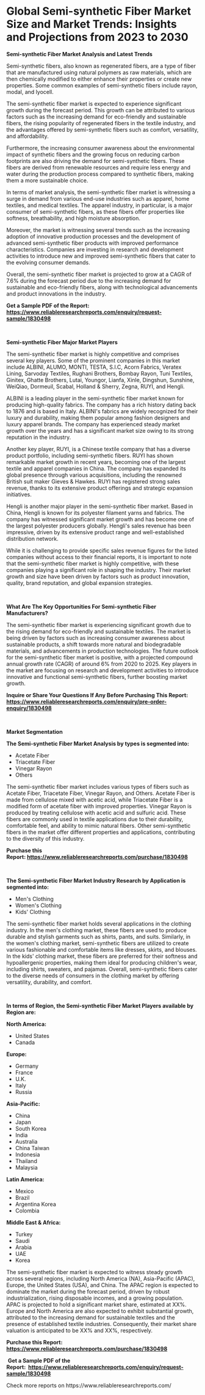 <p><h1>Global Semi-synthetic Fiber Market Size and Market Trends: Insights and Projections from 2023 to 2030</h1></p><p><strong>Semi-synthetic Fiber Market Analysis and Latest Trends</strong></p>
<p><p>Semi-synthetic fibers, also known as regenerated fibers, are a type of fiber that are manufactured using natural polymers as raw materials, which are then chemically modified to either enhance their properties or create new properties. Some common examples of semi-synthetic fibers include rayon, modal, and lyocell.</p><p>The semi-synthetic fiber market is expected to experience significant growth during the forecast period. This growth can be attributed to various factors such as the increasing demand for eco-friendly and sustainable fibers, the rising popularity of regenerated fibers in the textile industry, and the advantages offered by semi-synthetic fibers such as comfort, versatility, and affordability.</p><p>Furthermore, the increasing consumer awareness about the environmental impact of synthetic fibers and the growing focus on reducing carbon footprints are also driving the demand for semi-synthetic fibers. These fibers are derived from renewable resources and require less energy and water during the production process compared to synthetic fibers, making them a more sustainable choice.</p><p>In terms of market analysis, the semi-synthetic fiber market is witnessing a surge in demand from various end-use industries such as apparel, home textiles, and medical textiles. The apparel industry, in particular, is a major consumer of semi-synthetic fibers, as these fibers offer properties like softness, breathability, and high moisture absorption.</p><p>Moreover, the market is witnessing several trends such as the increasing adoption of innovative production processes and the development of advanced semi-synthetic fiber products with improved performance characteristics. Companies are investing in research and development activities to introduce new and improved semi-synthetic fibers that cater to the evolving consumer demands.</p><p>Overall, the semi-synthetic fiber market is projected to grow at a CAGR of 7.6% during the forecast period due to the increasing demand for sustainable and eco-friendly fibers, along with technological advancements and product innovations in the industry.</p></p>
<p><strong>Get a Sample PDF of the Report:&nbsp; <a href="https://www.reliableresearchreports.com/enquiry/request-sample/1830498">https://www.reliableresearchreports.com/enquiry/request-sample/1830498</a></strong></p>
<p>&nbsp;</p>
<p><strong>Semi-synthetic Fiber Major Market Players</strong></p>
<p><p>The semi-synthetic fiber market is highly competitive and comprises several key players. Some of the prominent companies in this market include ALBINI, ALUMO, MONTI, TESTA, S.I.C, Acorn Fabrics, Veratex Lining, Sarvoday Textiles, Rughani Brothers, Bombay Rayon, Tuni Textiles, Ginitex, Ghatte Brothers, Lutai, Youngor, Lianfa, Xinle, Dingshun, Sunshine, WeiQiao, Dormeuil, Scabal, Holland & Sherry, Zegna, RUYI, and Hengli.</p><p>ALBINI is a leading player in the semi-synthetic fiber market known for producing high-quality fabrics. The company has a rich history dating back to 1876 and is based in Italy. ALBINI's fabrics are widely recognized for their luxury and durability, making them popular among fashion designers and luxury apparel brands. The company has experienced steady market growth over the years and has a significant market size owing to its strong reputation in the industry.</p><p>Another key player, RUYI, is a Chinese textile company that has a diverse product portfolio, including semi-synthetic fibers. RUYI has shown remarkable market growth in recent years, becoming one of the largest textile and apparel companies in China. The company has expanded its global presence through various acquisitions, including the renowned British suit maker Gieves & Hawkes. RUYI has registered strong sales revenue, thanks to its extensive product offerings and strategic expansion initiatives.</p><p>Hengli is another major player in the semi-synthetic fiber market. Based in China, Hengli is known for its polyester filament yarns and fabrics. The company has witnessed significant market growth and has become one of the largest polyester producers globally. Hengli's sales revenue has been impressive, driven by its extensive product range and well-established distribution network.</p><p>While it is challenging to provide specific sales revenue figures for the listed companies without access to their financial reports, it is important to note that the semi-synthetic fiber market is highly competitive, with these companies playing a significant role in shaping the industry. Their market growth and size have been driven by factors such as product innovation, quality, brand reputation, and global expansion strategies.</p></p>
<p>&nbsp;</p>
<p><strong>What Are The Key Opportunities For Semi-synthetic Fiber Manufacturers?</strong></p>
<p><p>The semi-synthetic fiber market is experiencing significant growth due to the rising demand for eco-friendly and sustainable textiles. The market is being driven by factors such as increasing consumer awareness about sustainable products, a shift towards more natural and biodegradable materials, and advancements in production technologies. The future outlook for the semi-synthetic fiber market is positive, with a projected compound annual growth rate (CAGR) of around 6% from 2020 to 2025. Key players in the market are focusing on research and development activities to introduce innovative and functional semi-synthetic fibers, further boosting market growth.</p></p>
<p><strong>Inquire or Share Your Questions If Any Before Purchasing This Report: <a href="https://www.reliableresearchreports.com/enquiry/pre-order-enquiry/1830498">https://www.reliableresearchreports.com/enquiry/pre-order-enquiry/1830498</a></strong></p>
<p>&nbsp;</p>
<p><strong>Market Segmentation</strong></p>
<p><strong>The Semi-synthetic Fiber Market Analysis by types is segmented into:</strong></p>
<p><ul><li>Acetate Fiber</li><li>Triacetate Fiber</li><li>Vinegar Rayon</li><li>Others</li></ul></p>
<p><p>The semi-synthetic fiber market includes various types of fibers such as Acetate Fiber, Triacetate Fiber, Vinegar Rayon, and Others. Acetate Fiber is made from cellulose mixed with acetic acid, while Triacetate Fiber is a modified form of acetate fiber with improved properties. Vinegar Rayon is produced by treating cellulose with acetic acid and sulfuric acid. These fibers are commonly used in textile applications due to their durability, comfortable feel, and ability to mimic natural fibers. Other semi-synthetic fibers in the market offer different properties and applications, contributing to the diversity of this industry.</p></p>
<p><strong>Purchase this Report:&nbsp;<a href="https://www.reliableresearchreports.com/purchase/1830498">https://www.reliableresearchreports.com/purchase/1830498</a></strong></p>
<p>&nbsp;</p>
<p><strong>The Semi-synthetic Fiber Market Industry Research by Application is segmented into:</strong></p>
<p><ul><li>Men's Clothing</li><li>Women's Clothing</li><li>Kids' Clothing</li></ul></p>
<p><p>The semi-synthetic fiber market holds several applications in the clothing industry. In the men's clothing market, these fibers are used to produce durable and stylish garments such as shirts, pants, and suits. Similarly, in the women's clothing market, semi-synthetic fibers are utilized to create various fashionable and comfortable items like dresses, skirts, and blouses. In the kids' clothing market, these fibers are preferred for their softness and hypoallergenic properties, making them ideal for producing children's wear, including shirts, sweaters, and pajamas. Overall, semi-synthetic fibers cater to the diverse needs of consumers in the clothing market by offering versatility, durability, and comfort.</p></p>
<p>&nbsp;</p>
<p><strong>In terms of Region, the Semi-synthetic Fiber Market Players available by Region are:</strong></p>
<p>
    <p> <strong> North America: </strong>
        <ul>
            <li>United States</li>
            <li>Canada</li>
        </ul>
        </p> 
    <p> <strong> Europe: </strong>
        <ul>
            <li>Germany</li>
            <li>France</li>
            <li>U.K.</li>
            <li>Italy</li>
            <li>Russia</li>
        </ul>
        </p> 
    <p> <strong> Asia-Pacific: </strong>
        <ul>
            <li>China</li>
            <li>Japan</li>
            <li>South Korea</li>
            <li>India</li>
            <li>Australia</li>
            <li>China Taiwan</li>
            <li>Indonesia</li>
            <li>Thailand</li>
            <li>Malaysia</li>
        </ul>
        </p> 
    <p> <strong> Latin America: </strong>
        <ul>
            <li>Mexico</li>
            <li>Brazil</li>
            <li>Argentina Korea</li>
            <li>Colombia</li>
        </ul>
        </p> 
    <p> <strong> Middle East & Africa: </strong>
        <ul>
            <li>Turkey</li>
            <li>Saudi</li>
            <li>Arabia</li>
            <li>UAE</li>
            <li>Korea</li>
        </ul>
    </p>
    </p>
<p><p>The semi-synthetic fiber market is expected to witness steady growth across several regions, including North America (NA), Asia-Pacific (APAC), Europe, the United States (USA), and China. The APAC region is expected to dominate the market during the forecast period, driven by robust industrialization, rising disposable incomes, and a growing population. APAC is projected to hold a significant market share, estimated at XX%. Europe and North America are also expected to exhibit substantial growth, attributed to the increasing demand for sustainable textiles and the presence of established textile industries. Consequently, their market share valuation is anticipated to be XX% and XX%, respectively.</p></p>
<p><strong>Purchase this Report: <a href="https://www.reliableresearchreports.com/purchase/1830498">https://www.reliableresearchreports.com/purchase/1830498</a></strong></p>
<p>&nbsp;<strong>Get a Sample PDF of the Report:&nbsp;&nbsp;<a href="https://www.reliableresearchreports.com/enquiry/request-sample/1830498">https://www.reliableresearchreports.com/enquiry/request-sample/1830498</a></strong></p>
<p><strong></strong></p>
<p>Check more reports on https://www.reliableresearchreports.com/</p>